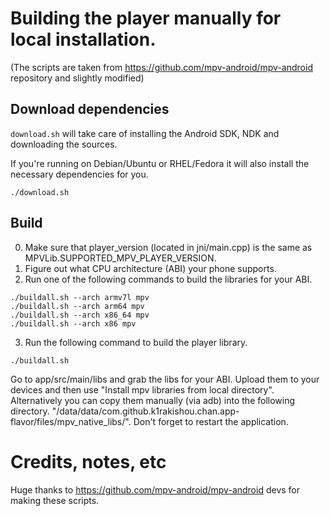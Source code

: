 # Building the player manually for local installation.

(The scripts are taken from https://github.com/mpv-android/mpv-android repository and slightly modified)

## Download dependencies

`download.sh` will take care of installing the Android SDK, NDK and downloading the sources.

If you're running on Debian/Ubuntu or RHEL/Fedora it will also install the necessary dependencies for you.

```
./download.sh
```

## Build

0. Make sure that player_version (located in jni/main.cpp) is the same as MPVLib.SUPPORTED_MPV_PLAYER_VERSION.
1. Figure out what CPU architecture (ABI) your phone supports.
2. Run one of the following commands to build the libraries for your ABI.

```
./buildall.sh --arch armv7l mpv
./buildall.sh --arch arm64 mpv
./buildall.sh --arch x86_64 mpv
./buildall.sh --arch x86 mpv
```

3. Run the following command to build the player library.
```
./buildall.sh
```

Go to app/src/main/libs and grab the libs for your ABI.
Upload them to your devices and then use "Install mpv libraries from local directory".
Alternatively you can copy them manually (via adb) into the following directory.
"/data/data/com.github.k1rakishou.chan.app-flavor/files/mpv_native_libs/".
Don't forget to restart the application.

# Credits, notes, etc

Huge thanks to https://github.com/mpv-android/mpv-android devs for making these scripts.